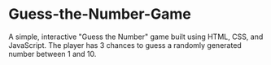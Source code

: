 # Guess-the-Number-Game
A simple, interactive "Guess the Number" game built using HTML, CSS, and JavaScript. The player has 3 chances to guess a randomly generated number between 1 and 10.
